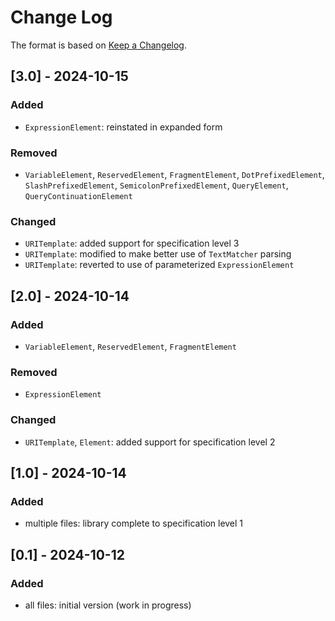 # Change Log

The format is based on [Keep a Changelog](http://keepachangelog.com/).

## [3.0] - 2024-10-15
### Added
- `ExpressionElement`: reinstated in expanded form
### Removed
- `VariableElement`, `ReservedElement`, `FragmentElement`, `DotPrefixedElement`, `SlashPrefixedElement`,
  `SemicolonPrefixedElement`, `QueryElement`, `QueryContinuationElement`
### Changed
- `URITemplate`: added support for specification level 3
- `URITemplate`: modified to make better use of `TextMatcher` parsing
- `URITemplate`: reverted to use of parameterized `ExpressionElement`

## [2.0] - 2024-10-14
### Added
- `VariableElement`, `ReservedElement`, `FragmentElement`
### Removed
- `ExpressionElement`
### Changed
- `URITemplate`, `Element`: added support for specification level 2

## [1.0] - 2024-10-14
### Added
- multiple files: library complete to specification level 1

## [0.1] - 2024-10-12
### Added
- all files: initial version (work in progress)

